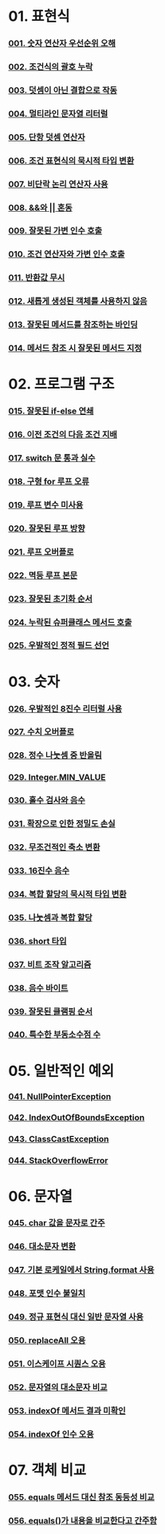 # 01. 표현식
### [001. 숫자 연산자 우선순위 오해](docs/01/001.md)
### [002. 조건식의 괄호 누락](docs/01/002.md)
### [003. 덧셈이 아닌 결합으로 작동](docs/01/003.md)
### [004. 멀티라인 문자열 리터럴](docs/01/004.md)
### [005. 단항 덧셈 연산자](docs/01/005.md)
### [006. 조건 표현식의 묵시적 타입 변환](docs/01/006.md)
### [007. 비단락 논리 연산자 사용](docs/01/007.md)
### [008. &&와 || 혼동](docs/01/008.md)
### [009. 잘못된 가변 인수 호출](docs/01/009.md)
### [010. 조건 연산자와 가변 인수 호출](docs/01/010.md)
### [011. 반환값 무시](docs/01/011.md)
### [012. 새롭게 생성된 객체를 사용하지 않음](docs/01/012.md)
### [013. 잘못된 메서드를 참조하는 바인딩](docs/01/013.md)
### [014. 메서드 참조 시 잘못된 메서드 지정](docs/01/014.md)

# 02. 프로그램 구조
### [015. 잘못된 if-else 연쇄](docs/02/015.md)
### [016. 이전 조건의 다음 조건 지배](docs/02/016.md)
### [017. switch 문 통과 실수](docs/02/017.md)
### [018. 구형 for 루프 오류](docs/02/018.md)
### [019. 루프 변수 미사용](docs/02/019.md)
### [020. 잘못된 루프 방향](docs/02/020.md)
### [021. 루프 오버플로](docs/02/021.md)
### [022. 멱등 루프 본문](docs/02/022.md)
### [023. 잘못된 초기화 순서](docs/02/023.md)
### [024. 누락된 슈퍼클래스 메서드 호출](docs/02/024.md)
### [025. 우발적인 정적 필드 선언](docs/02/025.md)

# 03. 숫자
### [026. 우발적인 8진수 리터럴 사용](docs/03/026.md)
### [027. 수치 오버플로](docs/03/027.md)
### [028. 정수 나눗셈 중 반올림](docs/03/028.md)
### [029. Integer.MIN_VALUE](docs/03/029.md)
### [030. 홀수 검사와 음수](docs/03/030.md)
### [031. 확장으로 인한 정밀도 손실](docs/03/031.md)
### [032. 무조건적인 축소 변환](docs/03/032.md)
### [033. 16진수 음수](docs/03/033.md)
### [034. 복합 할당의 묵시적 타입 변환](docs/03/034.md)
### [035. 나눗셈과 복합 할당](docs/03/035.md)
### [036. short 타입](docs/03/036.md)
### [037. 비트 조작 알고리즘](docs/03/037.md)
### [038. 음수 바이트](docs/03/038.md)
### [039. 잘못된 클램핑 순서](docs/03/039.md)
### [040. 특수한 부동소수점 수](docs/03/040.md)

# 05. 일반적인 예외
### [041. NullPointerException](docs/04/041.md)
### [042. IndexOutOfBoundsException](docs/04/042.md)
### [043. ClassCastException](docs/04/043.md)
### [044. StackOverflowError](docs/04/044.md)

# 06. 문자열
### [045. char 값을 문자로 간주](docs/05/045.md)
### [046. 대소문자 변환](docs/05/046.md)
### [047. 기본 로케일에서 String.format 사용](docs/05/047.md)
### [048. 포맷 인수 불일치](docs/05/048.md)
### [049. 정규 표현식 대신 일반 문자열 사용](docs/05/049.md)
### [050. replaceAll 오용](docs/05/050.md)
### [051. 이스케이프 시퀀스 오용](docs/05/051.md)
### [052. 문자열의 대소문자 비교](docs/05/052.md)
### [053. indexOf 메서드 결과 미확인](docs/05/053.md)
### [054. indexOf 인수 오용](docs/05/054.md)

# 07. 객체 비교
### [055. equals 메서드 대신 참조 동등성 비교](docs/06/055.md)
### [056. equals()가 내용을 비교한다고 간주함](docs/06/056.md)